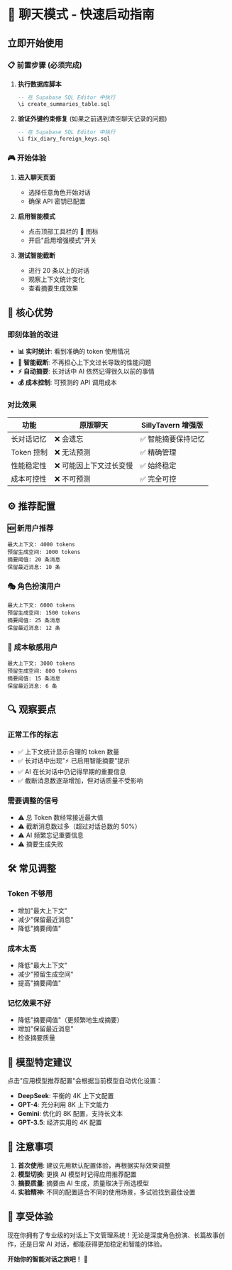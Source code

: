 # 🚀 聊天模式 - 快速启动指南

## 立即开始使用

### 📋 前置步骤 (必须完成)

1. **执行数据库脚本**

   ```sql
   -- 在 Supabase SQL Editor 中执行
   \i create_summaries_table.sql
   ```

2. **验证外键约束修复** (如果之前遇到清空聊天记录的问题)
   ```sql
   -- 在 Supabase SQL Editor 中执行
   \i fix_diary_foreign_keys.sql
   ```

### 🎮 开始体验

1. **进入聊天页面**

   - 选择任意角色开始对话
   - 确保 API 密钥已配置

2. **启用智能模式**

   - 点击顶部工具栏的 🧠 图标
   - 开启"启用增强模式"开关

3. **测试智能截断**
   - 进行 20 条以上的对话
   - 观察上下文统计变化
   - 查看摘要生成效果

## 🎯 核心优势

### 即刻体验的改进

- **📊 实时统计**: 看到准确的 token 使用情况
- **🧠 智能截断**: 不再担心上下文过长导致的性能问题
- **⚡ 自动摘要**: 长对话中 AI 依然记得很久以前的事情
- **💰 成本控制**: 可预测的 API 调用成本

### 对比效果

| 功能       | 原版聊天                | SillyTavern 增强版  |
| ---------- | ----------------------- | ------------------- |
| 长对话记忆 | ❌ 会遗忘               | ✅ 智能摘要保持记忆 |
| Token 控制 | ❌ 无法预测             | ✅ 精确管理         |
| 性能稳定性 | ❌ 可能因上下文过长变慢 | ✅ 始终稳定         |
| 成本可控性 | ❌ 不可预测             | ✅ 完全可控         |

## ⚙️ 推荐配置

### 🆕 新用户推荐

```
最大上下文: 4000 tokens
预留生成空间: 1000 tokens
摘要阈值: 20 条消息
保留最近消息: 10 条
```

### 🎭 角色扮演用户

```
最大上下文: 6000 tokens
预留生成空间: 1500 tokens
摘要阈值: 25 条消息
保留最近消息: 12 条
```

### 💸 成本敏感用户

```
最大上下文: 3000 tokens
预留生成空间: 800 tokens
摘要阈值: 15 条消息
保留最近消息: 6 条
```

## 🔍 观察要点

### 正常工作的标志

- ✅ 上下文统计显示合理的 token 数量
- ✅ 长对话中出现"⚡ 已启用智能摘要"提示
- ✅ AI 在长对话中仍记得早期的重要信息
- ✅ 截断消息数逐渐增加，但对话质量不受影响

### 需要调整的信号

- ⚠️ 总 Token 数经常接近最大值
- ⚠️ 截断消息数过多（超过对话总数的 50%）
- ⚠️ AI 频繁忘记重要信息
- ⚠️ 摘要生成失败

## 🛠️ 常见调整

### Token 不够用

- 增加"最大上下文"
- 减少"保留最近消息"
- 降低"摘要阈值"

### 成本太高

- 降低"最大上下文"
- 减少"预留生成空间"
- 提高"摘要阈值"

### 记忆效果不好

- 降低"摘要阈值"（更频繁地生成摘要）
- 增加"保留最近消息"
- 检查摘要质量

## 📱 模型特定建议

点击"应用模型推荐配置"会根据当前模型自动优化设置：

- **DeepSeek**: 平衡的 4K 上下文配置
- **GPT-4**: 充分利用 8K 上下文能力
- **Gemini**: 优化的 8K 配置，支持长文本
- **GPT-3.5**: 经济实用的 4K 配置

## 🚨 注意事项

1. **首次使用**: 建议先用默认配置体验，再根据实际效果调整
2. **模型切换**: 更换 AI 模型时记得应用推荐配置
3. **摘要质量**: 摘要由 AI 生成，质量取决于所选模型
4. **实验精神**: 不同的配置适合不同的使用场景，多试验找到最佳设置

## 🎉 享受体验

现在你拥有了专业级的对话上下文管理系统！无论是深度角色扮演、长篇故事创作，还是日常 AI 对话，都能获得更加稳定和智能的体验。

**开始你的智能对话之旅吧！** 🚀
